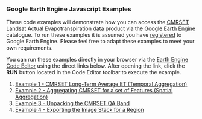 
### Google Earth Engine Javascript Examples

These code examples will demonstrate how you can access the [CMRSET Landsat](https://developers.google.com/earth-engine/datasets/catalog/TERN_AET_CMRSET_LANDSAT_V2_2) Actual Evapotranspiration data product via the [Google Earth Engine](https://earthengine.google.com/) catalogue. To run these examples it is assumed you have [registered](https://signup.earthengine.google.com/#!/) to Google Earth Engine. Please feel free to adapt these examples to meet your own requirements.

You can run these examples directly in your browser via the [Earth Engine Code Editor](https://developers.google.com/earth-engine/guides/playground) using the direct links below. After opening the link, click the **RUN** button located in the Code Editor toolbar to execute the example.

1. <a href="https://code.earthengine.google.com/?scriptPath=users%2Fjamievleeshouwer%2FTERN%3AExamples%2FExample%201%20-%20CMRSET%20Long-Term%20Average%20ET%20(Temporal%20Aggregation" target="blank">Example 1 - CMRSET Long-Term Average ET (Temporal Aggregation)</a>
2. <a href="https://code.earthengine.google.com/?scriptPath=users%2Fjamievleeshouwer%2FTERN%3AExamples%2FExample%202%20-%20Aggregating%20CMRSET%20for%20a%20set%20of%20Features%20(Spatial%20Aggregation" target="blank">Example 2 - Aggregating CMRSET for a set of Features (Spatial Aggregation)</a>
3. <a href="https://code.earthengine.google.com/?scriptPath=users%2Fjamievleeshouwer%2FTERN%3AExamples%2FExample%203%20-%20Unpacking%20the%20CMRSET%20QA%20Band" target="blank">Example 3 - Unpacking the CMRSET QA Band</a>
4. <a href="https://code.earthengine.google.com/?scriptPath=users%2Fjamievleeshouwer%2FTERN%3AExamples%2FExample%204%20-%20Exporting%20the%20Image%20Stack%20for%20a%20Region" target="blank">Example 4 - Exporting the Image Stack for a Region</a>

